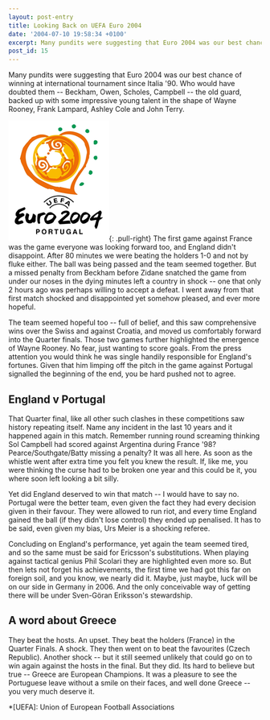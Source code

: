 ```yaml
---
layout: post-entry
title: Looking Back on UEFA Euro 2004
date: '2004-07-10 19:58:34 +0100'
excerpt: Many pundits were suggesting that Euro 2004 was our best chance of winning at international tournament since Italia '90, and who would have doubted them.
post_id: 15
---
```

Many pundits were suggesting that Euro 2004 was our best chance of winning at international tournament since Italia '90. Who would have doubted them -- Beckham, Owen, Scholes, Campbell -- the old guard, backed up with some impressive young talent in the shape of Wayne Rooney, Frank Lampard, Ashley Cole and John Terry.

![Euro 2004 logo](/assets/images/2004/07/euro_2004.png){: .pull-right} The first game against France was the game everyone was looking forward too, and England didn't disappoint. After 80 minutes we were beating the holders 1-0 and not by fluke either. The ball was being passed and the team seemed together. But a missed penalty from Beckham before Zidane snatched the game from under our noses in the dying minutes left a country in shock -- one that only 2 hours ago was perhaps willing to accept a defeat. I went away from that first match shocked and disappointed yet somehow pleased, and ever more hopeful.

The team seemed hopeful too -- full of belief, and this saw comprehensive wins over the Swiss and against Croatia, and moved us comfortably forward into the Quarter finals. Those two games further highlighted the emergence of Wayne Rooney. No fear, just wanting to score goals. From the press attention you would think he was single handily responsible for England's fortunes. Given that him limping off the pitch in the game against Portugal signalled the beginning of the end, you be hard pushed not to agree.

<!--more-->

## England v Portugal
That Quarter final, like all other such clashes in these competitions saw history repeating itself. Name any incident in the last 10 years and it happened again in this match. Remember running round screaming thinking Sol Campbell had scored against Argentina during France '98? Pearce/Southgate/Batty missing a penalty? It was all here. As soon as the whistle went after extra time you felt you knew the result. If, like me, you were thinking the curse had to be broken one year and this could be it, you where soon left looking a bit silly.

Yet did England deserved to win that match -- I would have to say no. Portugal were the better team, even given the fact they had every decision given in their favour. They were allowed to run riot, and every time England gained the ball (if they didn't lose control) they ended up penalised. It has to be said, even given my bias, Urs Meier is a shocking referee.

Concluding on England's performance, yet again the team seemed tired, and so the same must be said for Ericsson's substitutions. When playing against tactical genius Phil Scolari they are highlighted even more so. But then lets not forget his achievements, the first time we had got this far on foreign soil, and you know, we nearly did it. Maybe, just maybe, luck will be on our side in Germany in 2006. And the only conceivable way of getting there will be under Sven-Göran Eriksson's stewardship.

## A word about Greece
They beat the hosts. An upset. They beat the holders (France) in the Quarter Finals. A shock. They then went on to beat the favourites (Czech Republic). Another shock -- but it still seemed unlikely that could go on to win again against the hosts in the final. But they did. Its hard to believe but true -- Greece are European Champions. It was a pleasure to see the Portuguese leave without a smile on their faces, and well done Greece -- you very much deserve it.

*[UEFA]: Union of European Football Associations
